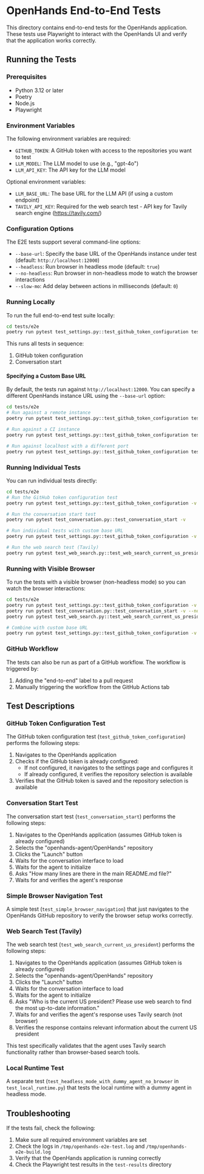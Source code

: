 # OpenHands End-to-End Tests

This directory contains end-to-end tests for the OpenHands application. These tests use Playwright to interact with the OpenHands UI and verify that the application works correctly.

## Running the Tests

### Prerequisites

- Python 3.12 or later
- Poetry
- Node.js
- Playwright

### Environment Variables

The following environment variables are required:

- `GITHUB_TOKEN`: A GitHub token with access to the repositories you want to test
- `LLM_MODEL`: The LLM model to use (e.g., "gpt-4o")
- `LLM_API_KEY`: The API key for the LLM model

Optional environment variables:

- `LLM_BASE_URL`: The base URL for the LLM API (if using a custom endpoint)
- `TAVILY_API_KEY`: Required for the web search test - API key for Tavily search engine (https://tavily.com/)

### Configuration Options

The E2E tests support several command-line options:

- `--base-url`: Specify the base URL of the OpenHands instance under test (default: `http://localhost:12000`)
- `--headless`: Run browser in headless mode (default: `true`)
- `--no-headless`: Run browser in non-headless mode to watch the browser interactions
- `--slow-mo`: Add delay between actions in milliseconds (default: `0`)

### Running Locally

To run the full end-to-end test suite locally:

```bash
cd tests/e2e
poetry run pytest test_settings.py::test_github_token_configuration test_conversation.py::test_conversation_start -v
```

This runs all tests in sequence:
1. GitHub token configuration
2. Conversation start

#### Specifying a Custom Base URL

By default, the tests run against `http://localhost:12000`. You can specify a different OpenHands instance URL using the `--base-url` option:

```bash
cd tests/e2e
# Run against a remote instance
poetry run pytest test_settings.py::test_github_token_configuration test_conversation.py::test_conversation_start -v --base-url=https://my-openhands-instance.com

# Run against a CI instance
poetry run pytest test_settings.py::test_github_token_configuration test_conversation.py::test_conversation_start -v --base-url=http://ci-instance:8080

# Run against localhost with a different port
poetry run pytest test_settings.py::test_github_token_configuration test_conversation.py::test_conversation_start -v --base-url=http://localhost:3000
```

### Running Individual Tests

You can run individual tests directly:

```bash
cd tests/e2e
# Run the GitHub token configuration test
poetry run pytest test_settings.py::test_github_token_configuration -v

# Run the conversation start test
poetry run pytest test_conversation.py::test_conversation_start -v

# Run individual tests with custom base URL
poetry run pytest test_settings.py::test_github_token_configuration -v --base-url=https://my-instance.com

# Run the web search test (Tavily)
poetry run pytest test_web_search.py::test_web_search_current_us_president -v
```

### Running with Visible Browser

To run the tests with a visible browser (non-headless mode) so you can watch the browser interactions:

```bash
cd tests/e2e
poetry run pytest test_settings.py::test_github_token_configuration -v --no-headless --slow-mo=50
poetry run pytest test_conversation.py::test_conversation_start -v --no-headless --slow-mo=50
poetry run pytest test_web_search.py::test_web_search_current_us_president -v --no-headless --slow-mo=50

# Combine with custom base URL
poetry run pytest test_settings.py::test_github_token_configuration -v --no-headless --slow-mo=50 --base-url=https://my-instance.com
```

### GitHub Workflow

The tests can also be run as part of a GitHub workflow. The workflow is triggered by:

1. Adding the "end-to-end" label to a pull request
2. Manually triggering the workflow from the GitHub Actions tab

## Test Descriptions

### GitHub Token Configuration Test

The GitHub token configuration test (`test_github_token_configuration`) performs the following steps:

1. Navigates to the OpenHands application
2. Checks if the GitHub token is already configured:
   - If not configured, it navigates to the settings page and configures it
   - If already configured, it verifies the repository selection is available
3. Verifies that the GitHub token is saved and the repository selection is available

### Conversation Start Test

The conversation start test (`test_conversation_start`) performs the following steps:

1. Navigates to the OpenHands application (assumes GitHub token is already configured)
2. Selects the "openhands-agent/OpenHands" repository
3. Clicks the "Launch" button
4. Waits for the conversation interface to load
5. Waits for the agent to initialize
6. Asks "How many lines are there in the main README.md file?"
7. Waits for and verifies the agent's response



### Simple Browser Navigation Test

A simple test (`test_simple_browser_navigation`) that just navigates to the OpenHands GitHub repository to verify the browser setup works correctly.

### Web Search Test (Tavily)

The web search test (`test_web_search_current_us_president`) performs the following steps:

1. Navigates to the OpenHands application (assumes GitHub token is already configured)
2. Selects the "openhands-agent/OpenHands" repository
3. Clicks the "Launch" button
4. Waits for the conversation interface to load
5. Waits for the agent to initialize
6. Asks "Who is the current US president? Please use web search to find the most up-to-date information."
7. Waits for and verifies the agent's response uses Tavily search (not browser)
8. Verifies the response contains relevant information about the current US president

This test specifically validates that the agent uses Tavily search functionality rather than browser-based search tools.

### Local Runtime Test

A separate test (`test_headless_mode_with_dummy_agent_no_browser` in `test_local_runtime.py`) that tests the local runtime with a dummy agent in headless mode.

## Troubleshooting

If the tests fail, check the following:

1. Make sure all required environment variables are set
2. Check the logs in `/tmp/openhands-e2e-test.log` and `/tmp/openhands-e2e-build.log`
3. Verify that the OpenHands application is running correctly
4. Check the Playwright test results in the `test-results` directory

